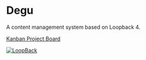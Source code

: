 # Degu

A content management system based on Loopback 4.

[Kanban Project Board](https://app.gitkraken.com/glo/board/Xvg5skLUMAAREd1b)

[![LoopBack](https://github.com/strongloop/loopback-next/raw/master/docs/site/imgs/branding/Powered-by-LoopBack-Badge-(blue)-@2x.png)](http://loopback.io/)
